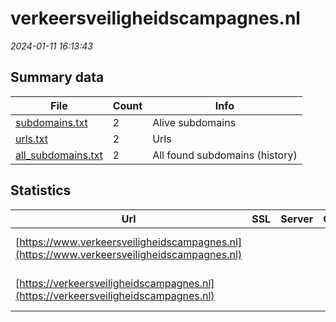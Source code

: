 # verkeersveiligheidscampagnes.nl
*2024-01-11 16:13:43*
## Summary data
| File       | Count | Info |
|------------|-------|------|
|[subdomains.txt](/data/verkeersveiligheidscampagnes.nl/subdomains.txt)|2|Alive subdomains|
|[urls.txt](/data/verkeersveiligheidscampagnes.nl/urls.txt)|2|Urls|
|[all_subdomains.txt](/data/verkeersveiligheidscampagnes.nl/all_subdomains.txt)|2|All found subdomains (history)|
## Statistics
| Url | SSL | Server | Cookie | HSTS | CSP | XFO | XXP | RP | Tech |Title |
|------------|-------|------|------|------|------|------|------|------|------|------|
|[https://www.verkeersveiligheidscampagnes.nl](https://www.verkeersveiligheidscampagnes.nl)| || |:white_check_mark: | | :white_check_mark: | :white_check_mark: | :white_check_mark: |HSTS Microsoft ASP.NET|Object moved|
|[https://verkeersveiligheidscampagnes.nl](https://verkeersveiligheidscampagnes.nl)| || |:white_check_mark: | | :white_check_mark: | :white_check_mark: | :white_check_mark: |HSTS Microsoft ASP.NET|Object moved|